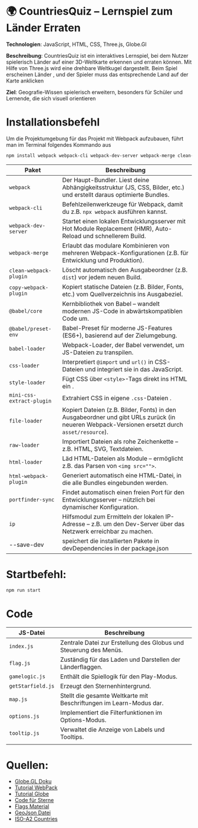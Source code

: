 # 🌍 CountriesQuiz – Lernspiel zum Länder Erraten
**Technologien**: JavaScript, HTML, CSS, Three.js, Globe.Gl

**Beschreibung**:
CountriesQuiz ist ein interaktives Lernspiel, bei dem Nutzer spielerisch Länder auf einer 3D-Weltkarte erkennen und erraten können. Mit Hilfe von Three.js wird eine drehbare Weltkugel dargestellt. Beim Spiel erscheinen Länder , und der Spieler muss das entsprechende Land auf der Karte anklicken

**Ziel**:
Geografie-Wissen spielerisch erweitern, besonders für Schüler und Lernende, die sich visuell orientieren

#  Installationsbefehl
Um die Projektumgebung für das Projekt mit Webpack aufzubauen, führt man im Terminal folgendes Kommando aus

```bash
npm install webpack webpack-cli webpack-dev-server webpack-merge clean-webpack-plugin copy-webpack-plugin @babel/core @babel/preset-env babel-loader css-loader file-loader html-loader html-webpack-plugin mini-css-extract-plugin portfinder-sync raw-loader style-loader ip --save-dev
```

 
| Paket                  | Beschreibung                                                                                                         |
|------------------------|----------------------------------------------------------------------------------------------------------------------|
| `webpack`              | Der Haupt-Bundler. Liest deine Abhängigkeitsstruktur (JS, CSS, Bilder, etc.) und erstellt daraus optimierte Bundles. |
| `webpack-cli`          | Befehlzeilenwerkzeuge für Webpack, damit du z.B. `npx webpack` ausführen kannst.                                     |
| `webpack-dev-server`   | Startet einen lokalen Entwicklungsserver mit Hot Module Replacement (HMR), Auto-Reload und schnellerem Build.        |
| `webpack-merge`        | Erlaubt das modulare Kombinieren von mehreren Webpack-Konfigurationen (z.B. für Entwicklung und Produktion).         |
| `clean-webpack-plugin` | Löscht automatisch den Ausgabeordner (z.B. `dist`) vor jedem neuen Build.                                            |
| `copy-webpack-plugin`  | Kopiert statische Dateien (z.B. Bilder, Fonts, etc.) vom Quellverzeichnis ins Ausgabeziel.                           |
| `@babel/core`       | Kernbibliothek von Babel – wandelt modernen JS-Code in abwärtskompatiblen Code um. |
| `@babel/preset-env` | Babel-Preset für moderne JS-Features (ES6+), basierend auf der Zielumgebung.       |
| `babel-loader`      | Webpack-Loader, der Babel verwendet, um JS-Dateien zu transpilen.                  |
| `css-loader`              | Interpretiert `@import` und `url()` in CSS-Dateien und integriert sie in das JavaScript. |
| `style-loader`            | Fügt CSS über `<style>`-Tags direkt ins HTML ein .         |
| `mini-css-extract-plugin` | Extrahiert CSS in eigene `.css`-Dateien .                      |
| `file-loader`         | Kopiert Dateien (z.B. Bilder, Fonts) in den Ausgabeordner und gibt URLs zurück (in neueren Webpack-Versionen ersetzt durch `asset/resource`). |
| `raw-loader`          | Importiert Dateien als rohe Zeichenkette – z.B. HTML, SVG, Textdateien.                                                                       |
| `html-loader`         | Läd HTML-Dateien als Module – ermöglicht z.B. das Parsen von `<img src="">`.                                                                  |
| `html-webpack-plugin` | Generiert automatisch eine HTML-Datei, in die alle Bundles eingebunden werden.      
| `portfinder-sync` | Findet automatisch einen freien Port für den Entwicklungsserver – nützlich bei dynamischer Konfiguration.        |
| `ip`              | Hilfsmodul zum Ermitteln der lokalen IP-Adresse – z.B. um den Dev-Server über das Netzwerk erreichbar zu machen. |
| --save-dev       | speichert die installierten Pakete in devDependencies in der package.json |

# Startbefehl:
```bash
npm run start
```
# Code
| **JS-Datei**      | **Beschreibung**                                                    |
| ----------------- | ------------------------------------------------------------------- |
| `index.js`        | Zentrale Datei zur Erstellung des Globus und Steuerung des Menüs.   |
| `flag.js`         | Zuständig für das Laden und Darstellen der Länderflaggen.           |
| `gamelogic.js`    | Enthält die Spiellogik für den Play-Modus.                          |
| `getStarfield.js` | Erzeugt den Sternenhintergrund.                                     |
| `map.js`          | Stellt die gesamte Weltkarte mit Beschriftungen im Learn-Modus dar. |
| `options.js`      | Implementiert die Filterfunktionen im Options-Modus.                |
| `tooltip.js`      | Verwaltet die Anzeige von Labels und Tooltips.                      |
                                                                          |


# Quellen:
- [Globe.GL Doku](https://globe.gl/)
- [Tutorial WebPack](https://www.youtube.com/watch?v=fqHx8_U2eKU&list=PLEXzUhnWfEhgTVL_r3_njztkZdeQGNJCR&index=3)
- [Tutorial Globe](https://www.youtube.com/watch?v=f4zncVufL_I)
- [Code für Sterne](https://github.com/bobbyroe/3d-globe-with-threejs/blob/main/src/getStarfield.js)
- [Flags Material](https://www.countryflags.com/)
- [GeoJson Datei](https://geojson-maps.kyd.au/)
- [ISO-A2 Countries](https://www.ble.de/SharedDocs/Downloads/EN/Climate-Energy/Information-Nabisy/CountryCodes.pdf?__blob=publicationFile&v=1)
  
  



